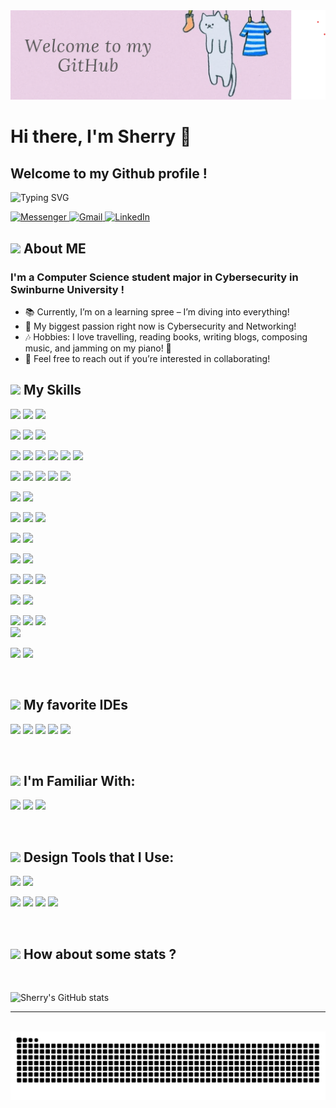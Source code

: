 <div> 
  <img src="banner.png" alt="banner"> 
</div>

# Hi there, I'm Sherry 👋

## Welcome to my Github profile !

![Typing SVG](https://readme-typing-svg.herokuapp.com/?width=600&lines=Contact+Me+If+You+Want+To+Work+Together)

<p>
  <a href="https://www.facebook.com/profile.php?id=100030256832186">
    <img src="https://img.shields.io/badge/Messenger-00B2FF?style=for-the-badge&logo=messenger&logoColor=white" alt="Messenger">
  </a>
   <a href="mailto:anhthuphamtran1704@gmail.com">
    <img src="https://img.shields.io/badge/Gmail-D14836?style=for-the-badge&logo=gmail&logoColor=white" alt="Gmail">
  </a>
  <a href="https://www.linkedin.com/in/anh-thu-pham-tran-98417b267/">
    <img src="https://img.shields.io/badge/LinkedIn-0077B5?style=for-the-badge&logo=linkedin&logoColor=white" alt="LinkedIn">
  </a>
</p>

## <img src="https://media.giphy.com/media/VgCDAzcKvsR6OM0uWg/giphy.gif" width="50"> About ME

### I'm a Computer Science student major in Cybersecurity in Swinburne University !

- 📚 Currently, I’m on a learning spree – I’m diving into everything!
- 🧠 My biggest passion right now is Cybersecurity and Networking!
- 🎶 Hobbies: I love travelling, reading books, writing blogs, composing music, and jamming on my piano! 🎹
- 🤝 Feel free to reach out if you’re interested in collaborating!
  </br>

## <img src="https://media.giphy.com/media/VgCDAzcKvsR6OM0uWg/giphy.gif" width="50"> My Skills

<img src="https://img.shields.io/badge/Cisco%20Packet%20Tracer-1A6CD6?style=for-the-badge&logo=cisco&logoColor=white"> <img src="https://img.shields.io/badge/Cisco-1A4D7B?style=for-the-badge&logo=cisco&logoColor=white"> <img src="https://img.shields.io/badge/TCPDUMP-1A6CD6?style=for-the-badge&logo=tcpdump&logoColor=white">

<img src="https://img.shields.io/badge/Metasploit-980000?style=for-the-badge&logo=metasploit&logoColor=white"> <img src="https://img.shields.io/badge/NSA%20SELinux-0A63A7?style=for-the-badge&logo=selinux&logoColor=white"> <img src="https://img.shields.io/badge/Nmap-000000?style=for-the-badge&logo=nmap&logoColor=white">

<img src="https://img.shields.io/badge/Kali%20Linux-557C8D?style=for-the-badge&logo=kali&logoColor=white"> <img src="https://img.shields.io/badge/Wireshark-167F60?style=for-the-badge&logo=wireshark&logoColor=white"> <img src="https://img.shields.io/badge/Snort-009900?style=for-the-badge&logo=snort&logoColor=white"> <img src="https://img.shields.io/badge/OWASP%20ZAP-2E2E2E?style=for-the-badge&logo=owasp&logoColor=white"> <img src="https://img.shields.io/badge/Suricata-6A5ACD?style=for-the-badge&logo=suricata&logoColor=white"> <img src="https://img.shields.io/badge/Fiddler-005571?style=for-the-badge&logo=fiddler&logoColor=white">

<img src = "https://img.shields.io/badge/C%2B%2B-00599C?style=for-the-badge&logo=c%2B%2B&logoColor=white"> <img src = "https://img.shields.io/badge/Java-ED8B00?style=for-the-badge&logo=java&logoColor=white"> <img src = "https://img.shields.io/badge/JavaScript-323330?style=for-the-badge&logo=javascript&logoColor=F7DF1E"> <img src = "https://img.shields.io/badge/LaTeX-47A141?style=for-the-badge&logo=LaTeX&logoColor=white"> <img src = "https://img.shields.io/badge/Solidity-e6e6e6?style=for-the-badge&logo=solidity&logoColor=black">

<img src = "https://img.shields.io/badge/MySQL-005C84?style=for-the-badge&logo=mysql&logoColor=white"> <img src = "https://img.shields.io/badge/firebase-ffca28?style=for-the-badge&logo=firebase&logoColor=black">

<img src = "https://img.shields.io/badge/HTML5-E34F26?style=for-the-badge&logo=html5&logoColor=white"> <img src = "https://img.shields.io/badge/CSS3-1572B6?style=for-the-badge&logo=css3&logoColor=white"> <img src = "https://img.shields.io/badge/Bootstrap-563D7C?style=for-the-badge&logo=bootstrap&logoColor=white">

<img src = "https://img.shields.io/badge/Laravel-FF2D20?style=for-the-badge&logo=laravel&logoColor=white"> <img src = "https://img.shields.io/badge/Postman-FF6C37?style=for-the-badge&logo=Postman&logoColor=white">

<img src = "https://img.shields.io/badge/React-20232A?style=for-the-badge&logo=react&logoColor=61DAFB"> <img src = "https://img.shields.io/badge/React_Native-20232A?style=for-the-badge&logo=react&logoColor=61DAFB">

<img src = "https://img.shields.io/badge/Python-FFD43B?style=for-the-badge&logo=python&logoColor=darkgreen"> <img src = "https://img.shields.io/badge/conda-342B029.svg?&style=for-the-badge&logo=anaconda&logoColor=white"> <img src = "https://img.shields.io/badge/Jupyter-F37626.svg?&style=for-the-badge&logo=Jupyter&logoColor=white">

<img src = "https://img.shields.io/badge/Django-092E20?style=for-the-badge&logo=django&logoColor=green"> <img src = "https://img.shields.io/badge/fastapi-109989?style=for-the-badge&logo=FASTAPI&logoColor=white">

<img src = "https://img.shields.io/badge/Numpy-777BB4?style=for-the-badge&logo=numpy&logoColor=white"> <img src = "https://img.shields.io/badge/Pandas-2C2D72?style=for-the-badge&logo=pandas&logoColor=white"> <img src = "https://img.shields.io/badge/scikit_learn-F7931E?style=for-the-badge&logo=scikit-learn&logoColor=white">  
<img src = "https://img.shields.io/badge/PyTorch-EE4C2C?style=for-the-badge&logo=PyTorch&logoColor=white">

<img src = "https://img.shields.io/badge/GIT-E44C30?style=for-the-badge&logo=git&logoColor=white"> <img src = "https://img.shields.io/badge/Jira-0052CC?style=for-the-badge&logo=Jira&logoColor=white">

</br>

## <img src="https://media.giphy.com/media/VgCDAzcKvsR6OM0uWg/giphy.gif" width="50"> My favorite IDEs

<img src = "https://img.shields.io/badge/PyCharm-000000.svg?&style=for-the-badge&logo=PyCharm&logoColor=white"> <img src = "https://img.shields.io/badge/Visual_Studio_Code-0078D4?style=for-the-badge&logo=visual%20studio%20code&logoColor=white"> <img src = "https://img.shields.io/badge/Colab-F9AB00?style=for-the-badge&logo=googlecolab&color=525252"> <img src="https://img.shields.io/badge/WebStorm-000000?style=for-the-badge&logo=webstorm&logoColor=white"> <img src = "https://img.shields.io/badge/Android_Studio-3DDC84?style=for-the-badge&logo=android-studio&logoColor=white">

</br>

## <img src="https://media.giphy.com/media/VgCDAzcKvsR6OM0uWg/giphy.gif" width="50"> I'm Familiar With:

<img src = "https://img.shields.io/badge/Windows-0078D6?style=for-the-badge&logo=windows&logoColor=white"> <img src = "https://img.shields.io/badge/Linux-FCC624?style=for-the-badge&logo=linux&logoColor=black"> <img src = "https://img.shields.io/badge/Android-3DDC84?style=for-the-badge&logo=android&logoColor=white">

</br>

## <img src="https://media.giphy.com/media/VgCDAzcKvsR6OM0uWg/giphy.gif" width="50"> Design Tools that I Use:

<img src = "https://img.shields.io/badge/Figma-F24E1E?style=for-the-badge&logo=figma&logoColor=white"> <img src="https://img.shields.io/badge/Adobe%20XD-FF61F6?style=for-the-badge&logo=Adobe%20XD&logoColor=white">

<img src = "https://img.shields.io/badge/Adobe%20Illustrator-FF9A00?style=for-the-badge&logo=adobe%20illustrator&logoColor=white"> <img src = "https://img.shields.io/badge/Adobe%20Lightroom-31A8FF?style=for-the-badge&logo=Adobe%20Lightroom&logoColor=white"> <img src = "https://img.shields.io/badge/Adobe%20after%20affects-CF96FD?style=for-the-badge&logo=Adobe%20after%20effects&logoColor=393665"> <img src = "https://img.shields.io/badge/Adobe%20Photoshop-31A8FF?style=for-the-badge&logo=Adobe%20Photoshop&logoColor=black">

</br>

## <img src="https://media.giphy.com/media/VgCDAzcKvsR6OM0uWg/giphy.gif" width="50"> How about some stats ?

</br>

![Sherry's GitHub stats](https://github-readme-stats.vercel.app/api?username=SherryPham&show_icons=true&count_private=true&theme=tokyonight)


---

</br>

<picture>
  <source media="(prefers-color-scheme: dark)" srcset="https://raw.githubusercontent.com/SherryPham/SherryPham/output/github-snake-dark.svg" />
  <source media="(prefers-color-scheme: light)" srcset="https://raw.githubusercontent.com/SherryPham/SherryPham/output/github-snake.svg" />
  <img alt="github-snake" src="https://raw.githubusercontent.com/SherryPham/SherryPham/output/github-snake.svg" />
</picture>
